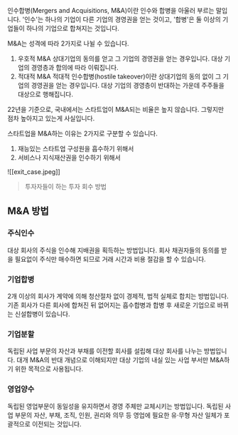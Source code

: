 인수합병(Mergers and Acquisitions, M&A)이란 인수와 합병을 아울러 부르는 말입니다.
'인수'는 하나의 기업이 다른 기업의 경영권을 얻는 것이고, '합병'은 둘 이상의 기업들이 하나의 기업으로 합쳐지는 것입니다.

M&A는 성격에 따라 2가지로 나뉠 수 있습니다.
1. 우호적 M&A
   상대기업의 동의를 얻고 그 기업의 경영권을 얻는 경우입니다. 대상 기업의 경영층과 합의에 따라 이뤄집니다.
2. 적대적 M&A
   적대적 인수합병(hostile takeover)이란 상대기업의 동의 없이 그 기업의 경영권을 얻는 경우입니다. 대상 기업의 경영층이 반대하는 가운데 주주들을 대상으로 행해집니다.

22년을 기준으로, 국내에서는 스타트업이 M&A되는 비율은 높지 않습니다. 그렇지만 점차 높아지고 있는게 사실입니다.

스타트업을 M&A하는 이유는 2가지로 구분할 수 있습니다.
1. 재능있는 스타트업 구성원을 흡수하기 위해서
2. 서비스나 지식재산권을 인수하기 위해서

![[exit_case.jpeg]]
> 투자자들이 하는 투자 회수 방법

## M&A 방법
### 주식인수
대상 회사의 주식을 인수해 지배권을 획득하는 방법입니다. 회사 채권자들의 동의를 받을 필요없이 주식만 매수하면 되므로 거래 시간과 비용 절감을 할 수 있습니다.

### 기업합병
2개 이상의 회사가 계약에 의해 청산절차 없이 경제적, 법적 실체로 합치는 방법입니다. 기존 회사가 다른 회사에 합쳐진 뒤 없어지는 흡수합병과 합병 후 새로운 기업으로 바뀌는 신설합병이 있습니다.

### 기업분할
독립된 사업 부문의 자산과 부채를 이전할 회사를 설립해 대상 회사를 나누는 방법입니다. 대개 M&A의 반대 개념으로 이해되지만 대상 기업의 내실 있는 사업 부서만 M&A하기 위한 목적으로 사용됩니다.

### 영업양수
독립된 영업부문이 동일성을 유지하면서 경영 주체만 교체시키는 방법입니다. 독립된 사업 부문의 자산, 부채, 조직, 인원, 권리와 의무 등 영업에 필요한 유·무형 자산 일체가 포괄적으로 이전되는 것입니다.
